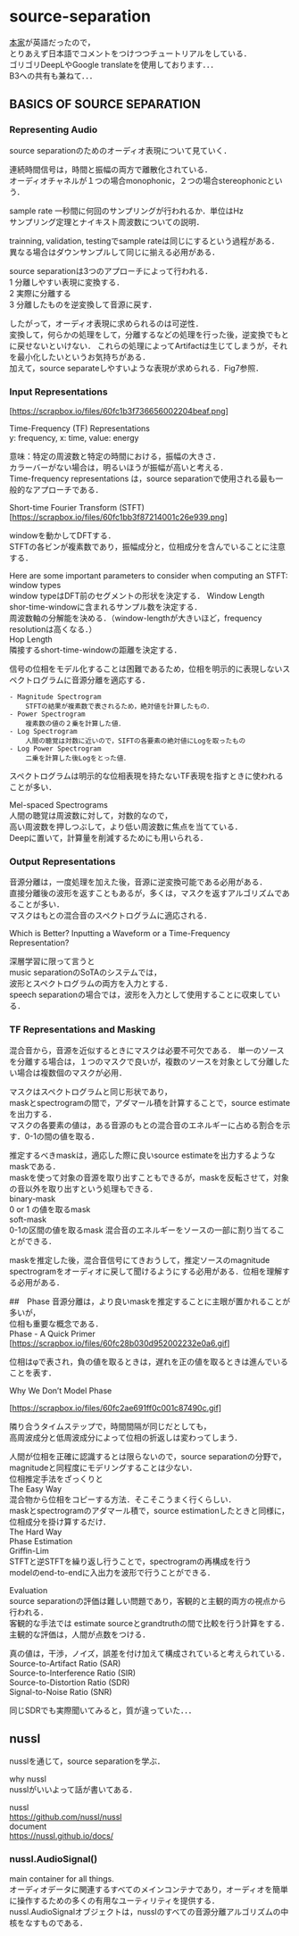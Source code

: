 # source-separation
[本家](https://source-separation.github.io/tutorial/landing.html)が英語だったので，  
とりあえず日本語でコメントをつけつつチュートリアルをしている．  
ゴリゴリDeepLやGoogle translateを使用しております．．．  
B3への共有も兼ねて．．．  

## BASICS OF SOURCE SEPARATION  

### Representing Audio  
source separationのためのオーディオ表現について見ていく．  

連続時間信号は，時間と振幅の両方で離散化されている．  
オーディオチャネルが１つの場合monophonic，２つの場合stereophonicという．  

sample rate 
一秒間に何回のサンプリングが行われるか．単位はHz  
サンプリング定理とナイキスト周波数についての説明．  

trainning, validation, testingでsample rateは同じにするという過程がある．  
異なる場合はダウンサンプルして同じに揃える必用がある．  

source separationは3つのアプローチによって行われる．  
1 分離しやすい表現に変換する．  
2 実際に分離する  
3 分離したものを逆変換して音源に戻す．  

したがって，オーディオ表現に求められるのは可逆性．  
変換して，何らかの処理をして，分離するなどの処理を行った後，逆変換でもとに戻せないといけない． 
これらの処理によってArtifactは生じてしまうが，それを最小化したいというお気持ちがある．  
加えて，source separateしやすいような表現が求められる．Fig7参照．  


### Input Representations
[https://scrapbox.io/files/60fc1b3f736656002204beaf.png]

Time-Frequency (TF) Representations  
y: frequency, x: time, value: energy  

意味：特定の周波数と特定の時間における，振幅の大きさ．  
カラーバーがない場合は，明るいほうが振幅が高いと考える．  
Time-frequency representations は，source separationで使用される最も一般的なアプローチである．  

Short-time Fourier Transform (STFT)  
[https://scrapbox.io/files/60fc1bb3f87214001c26e939.png]

windowを動かしてDFTする．  
STFTの各ビンが複素数であり，振幅成分と，位相成分を含んでいることに注意する．  

Here are some important parameters to consider when computing an STFT:  
 window types  
 	window typeはDFT前のセグメントの形状を決定する． 
 Window Length  
 	shor-time-windowに含まれるサンプル数を決定する．  
 	周波数軸の分解能を決める．（window-lengthが大きいほど，frequency resolutionは高くなる．）  
 Hop Length  
 	隣接するshort-time-windowの距離を決定する．  

信号の位相をモデル化することは困難であるため，位相を明示的に表現しないスペクトログラムに音源分離を適応する．  

	- Magnitude Spectrogram
		STFTの結果が複素数で表されるため，絶対値を計算したもの．  
	- Power Spectrogram  
		複素数の値の２乗を計算した値．  
	- Log Spectrogram  
		人間の聴覚は対数に近いので，SIFTの各要素の絶対値にLogを取ったもの  
	- Log Power Spectrogram  
		二乗を計算した後Logをとった値．  

スペクトログラムは明示的な位相表現を持たないTF表現を指すときに使われることが多い．  

Mel-spaced Spectrograms    
人間の聴覚は周波数に対して，対数的なので，  
高い周波数を押しつぶして，より低い周波数に焦点を当てている．  
Deepに置いて，計算量を削減するためにも用いられる．  

### Output Representations
音源分離は，一度処理を加えた後，音源に逆変換可能である必用がある．  
直接分離後の波形を返すこともあるが，多くは，マスクを返すアルゴリズムであることが多い．  
マスクはもとの混合音のスペクトログラムに適応される．  

Which is Better? Inputting a Waveform or a Time-Frequency Representation?  
 
深層学習に限って言うと  
music separationのSoTAのシステムでは，  
波形とスペクトログラムの両方を入力とする．  
speech separationの場合では，波形を入力として使用することに収束している．  

### TF Representations and Masking
混合音から，音源を近似するときにマスクは必要不可欠である．
単一のソースを分離する場合は，１つのマスクで良いが，複数のソースを対象として分離したい場合は複数個のマスクが必用．  

マスクはスペクトログラムと同じ形状であり，  
maskとspectrogramの間で，アダマール積を計算することで，source estimateを出力する．  
マスクの各要素の値は，ある音源のもとの混合音のエネルギーに占める割合を示す．0-1の間の値を取る．  

推定するべきmaskは，適応した際に良いsource estimateを出力するようなmaskである．  
maskを使って対象の音源を取り出すこともできるが，maskを反転させて，対象の音以外を取り出すという処理もできる．  
	binary-mask  
		0 or 1 の値を取るmask  
	soft-mask  
		0-1の区間の値を取るmask 混合音のエネルギーをソースの一部に割り当てることができる．  

maskを推定した後，混合音信号にてきおうして，推定ソースのmagnitude spectrogramをオーディオに戻して聞けるようにする必用がある．位相を理解する必用がある．

##　Phase
音源分離は，より良いmaskを推定することに主眼が置かれることが多いが，   
位相も重要な概念である．  
Phase - A Quick Primer  
[https://scrapbox.io/files/60fc28b030d952002232e0a6.gif]  

位相はφで表され，負の値を取るときは，遅れを正の値を取るときは進んでいることを表す．  

Why We Don’t Model Phase  
  
[https://scrapbox.io/files/60fc2ae691ff0c001c87490c.gif]  

隣り合うタイムステップで，時間間隔が同じだとしても，  
高周波成分と低周波成分によって位相の折返しは変わってしまう．  

人間が位相を正確に認識するとは限らないので，source separationの分野で，magnitudeと同程度にモデリングすることは少ない．  
位相推定手法をざっくりと  
	The Easy Way  
		混合物から位相をコピーする方法．そこそこうまく行くらしい．  
		maskとspectrogramのアダマール積で，source estimationしたときと同様に，位相成分を掛け算するだけ．  
	The Hard Way  
		Phase Estimation  
			Griffin-Lim  
				STFTと逆STFTを繰り返し行うことで，spectrogramの再構成を行う  
			modelのend-to-endに入出力を波形で行うことができる．  


Evaluation  
	source separationの評価は難しい問題であり，客観的と主観的両方の視点から行われる．  
		客観的な手法では estimate sourceとgrandtruthの間で比較を行う計算をする．  
		主観的な評価は，人間が点数をつける．  

真の値は，干渉，ノイズ，誤差を付け加えて構成されていると考えられている．  
Source-to-Artifact Ratio (SAR)  
Source-to-Interference Ratio (SIR)  
Source-to-Distortion Ratio (SDR)  
Signal-to-Noise Ratio (SNR)  

同じSDRでも実際聞いてみると，質が違っていた．．．  

## nussl
nusslを通じて，source separationを学ぶ．  

why nussl   
nusslがいいよって話が書いてある．  

nussl  
https://github.com/nussl/nussl  
document  
https://nussl.github.io/docs/  

### nussl.AudioSignal()   
main container for all things.  
オーディオデータに関連するすべてのメインコンテナであり，オーディオを簡単に操作するための多くの有用なユーティリティを提供する．  
nussl.AudioSignalオブジェクトは，nusslのすべての音源分離アルゴリズムの中核をなすものである．  
